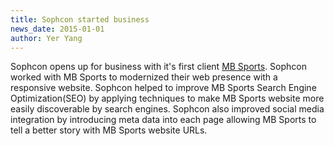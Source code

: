 ```yaml
---
title: Sophcon started business
news_date: 2015-01-01
author: Yer Yang
---
```


Sophcon opens up for business with it's first client [MB Sports](http://www.mbsportsusa.com). Sophcon worked
with MB Sports to modernized their web presence with a responsive website. Sophcon helped to improve MB Sports
Search Engine Optimization(SEO) by applying techniques to make MB Sports website more easily discoverable
by search engines. Sophcon also improved social media integration by introducing meta data into each page allowing
MB Sports to tell a better story with MB Sports website URLs.

